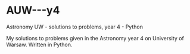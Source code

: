 # AUW---y4
Astronomy UW - solutions to problems, year 4 - Python


My solutions to problems given in the Astronomy year 4 on University of Warsaw. Written in Python.

